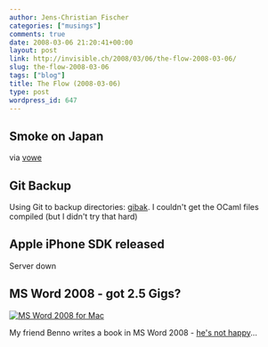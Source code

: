 ```yaml
---
author: Jens-Christian Fischer
categories: ["musings"]
comments: true
date: 2008-03-06 21:20:41+00:00
layout: post
link: http://invisible.ch/2008/03/06/the-flow-2008-03-06/
slug: the-flow-2008-03-06
tags: ["blog"]
title: The Flow (2008-03-06)
type: post
wordpress_id: 647
---
```


Smoke on Japan
--------------



via [vowe][1]


Git Backup
----------

Using Git to backup directories: [gibak][2]. I couldn't get the OCaml files compiled (but I didn't try that hard)

Apple iPhone SDK released
-------------------------

Server down

MS Word 2008 - got 2.5 Gigs?
----------------------------

[![MS Word 2008 for Mac](http://farm3.static.flickr.com/2415/2312776776_54706752ae_o.jpg)](http://www.flickr.com/photos/turmsegler/2312776776/)

My friend Benno writes a book in MS Word 2008 - [he's not happy][3]...

 


[1]: http://vowe.net/archives/009243.html
[2]: http://eigenclass.org/hiki/gibak-backup-system-introduction
[3]: http://turmsegler.net/20080305/wilder-aufschrei/

